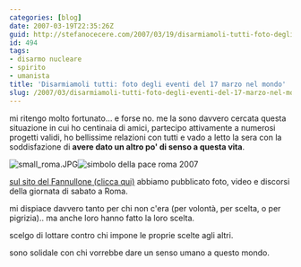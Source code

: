 ```yaml
---
categories: [blog]
date: 2007-03-19T22:35:26Z
guid: http://stefanocecere.com/2007/03/19/disarmiamoli-tutti-foto-degli-eventi-del-17-marzo-nel-mondo/
id: 494
tags:
- disarmo nucleare
- spirito
- umanista
title: 'Disarmiamoli tutti: foto degli eventi del 17 marzo nel mondo'
slug: /2007/03/disarmiamoli-tutti-foto-degli-eventi-del-17-marzo-nel-mondo/
---
```


mi ritengo molto fortunato… e forse no. me la sono davvero cercata questa situazione in cui ho centinaia di amici, partecipo attivamente a numerosi progetti validi, ho bellissime relazioni con tutti e vado a letto la sera con la soddisfazione di **avere dato un altro po' di senso a questa vita**.

![small_roma.JPG](http://stefanocecere.com/wp-content/uploads/sites/3/2007/03/small_roma.jpg)![simbolo della pace roma 2007](http://stefanocecere.com/wp-content/uploads/sites/3/2007/03/small_roma_17-03-2007.jpg)

<a href="http://www.ilfannullone.it/new/foto-e-video-del-simbolo-della-pace-a-roma-17-marzo-2007/64/" target="_blank">sul sito del Fannullone (clicca qui)</a> abbiamo pubblicato foto, video e discorsi della giornata di sabato a Roma.

mi dispiace davvero tanto per chi non c'era (per volontà, per scelta, o per pigrizia).. ma anche loro hanno fatto la loro scelta.

scelgo di lottare contro chi impone le proprie scelte agli altri.
  
sono solidale con chi vorrebbe dare un senso umano a questo mondo.